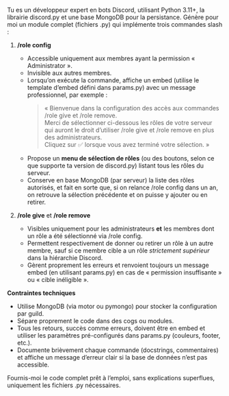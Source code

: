 Tu es un développeur expert en bots Discord, utilisant Python 3.11+, la librairie discord.py et une base MongoDB pour la persistance. Génère pour moi un module complet (fichiers .py) qui implémente trois commandes slash :

1. **/role config**  
   - Accessible uniquement aux membres ayant la permission « Administrator ».  
   - Invisible aux autres membres.  
   - Lorsqu’on exécute la commande, affiche un embed (utilise le template d’embed défini dans params.py) avec un message professionnel, par exemple :  
     > « Bienvenue dans la configuration des accès aux commandes /role give et /role remove.  
     Merci de sélectionner ci-dessous les rôles de votre serveur qui auront le droit d’utiliser /role give et /role remove en plus des administrateurs.  
     Cliquez sur ✅ lorsque vous avez terminé votre sélection. »  
   - Propose un **menu de sélection de rôles** (ou des boutons, selon ce que supporte ta version de discord.py) listant tous les rôles du serveur.  
   - Conserve en base MongoDB (par serveur) la liste des rôles autorisés, et fait en sorte que, si on relance /role config dans un an, on retrouve la sélection précédente et on puisse y ajouter ou en retirer.

2. **/role give** et **/role remove**  
   - Visibles uniquement pour les administrateurs **et** les membres dont un rôle a été sélectionné via /role config.  
   - Permettent respectivement de donner ou retirer un rôle à un autre membre, sauf si ce membre cible a un rôle *strictement supérieur* dans la hiérarchie Discord.  
   - Gèrent proprement les erreurs et renvoient toujours un message embed (en utilisant params.py) en cas de « permission insuffisante » ou « cible inéligible ».

**Contraintes techniques**  
- Utilise MongoDB (via motor ou pymongo) pour stocker la configuration par guild.  
- Sépare proprement le code dans des cogs ou modules.  
- Tous les retours, succès comme erreurs, doivent être en embed et utiliser les paramètres pré-configurés dans params.py (couleurs, footer, etc.).  
- Documente brièvement chaque commande (docstrings, commentaires) et affiche un message d’erreur clair si la base de données n’est pas accessible.

Fournis-moi le code complet prêt à l’emploi, sans explications superflues, uniquement les fichiers .py nécessaires.  
